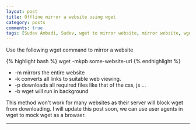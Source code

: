 ```yaml
---
layout: post
title: Offline mirror a website using wget 
category: posts
comments: true
tags: [Sudev Ambadi, Sudev, wget to mirror website, mirror website, wget, recursice downloads, wget download entire website  ]
---
```


Use the following wget command to mirror a website 

{% highlight bash %} 
wget -mkpb some-website-url
{% endhighlight %}
* -m  mirrors the entire website
* -k  converts all links to suitable web viewing.
* -p  downloads all required files like that of the css, js ...
* -b  wget will run in background 

This method won't work for many websites as their server will block wget from downloading. I will update this post soon, we can use user agents in wget to mock wget as a browser.

---

[jekyll]: https://github.com/mojombo/jekyll
[zh]: http://sudev.github.com
[twitter]: https://twitter.com/sudev
